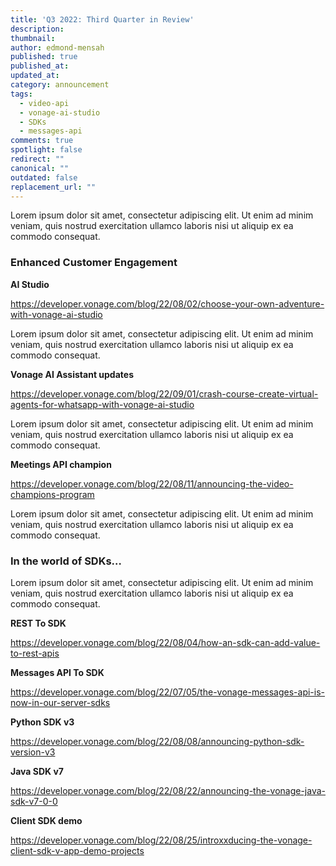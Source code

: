 ```yaml
---
title: 'Q3 2022: Third Quarter in Review'
description:
thumbnail:
author: edmond-mensah
published: true
published_at:
updated_at:
category: announcement
tags:
  - video-api
  - vonage-ai-studio
  - SDKs
  - messages-api
comments: true
spotlight: false
redirect: ""
canonical: ""
outdated: false
replacement_url: ""
---
```

Lorem ipsum dolor sit amet, consectetur adipiscing elit.
Ut enim ad minim veniam, quis nostrud exercitation ullamco laboris nisi ut aliquip ex ea commodo consequat.

### Enhanced Customer Engagement
 
**AI Studio**

https://developer.vonage.com/blog/22/08/02/choose-your-own-adventure-with-vonage-ai-studio 

Lorem ipsum dolor sit amet, consectetur adipiscing elit.
Ut enim ad minim veniam, quis nostrud exercitation ullamco laboris nisi ut aliquip ex ea commodo consequat.

**Vonage AI Assistant updates** 

https://developer.vonage.com/blog/22/09/01/crash-course-create-virtual-agents-for-whatsapp-with-vonage-ai-studio

Lorem ipsum dolor sit amet, consectetur adipiscing elit.
Ut enim ad minim veniam, quis nostrud exercitation ullamco laboris nisi ut aliquip ex ea commodo consequat.

**Meetings API champion** 

https://developer.vonage.com/blog/22/08/11/announcing-the-video-champions-program  

Lorem ipsum dolor sit amet, consectetur adipiscing elit.
Ut enim ad minim veniam, quis nostrud exercitation ullamco laboris nisi ut aliquip ex ea commodo consequat.

###  In the world of SDKs…
 
Lorem ipsum dolor sit amet, consectetur adipiscing elit.
Ut enim ad minim veniam, quis nostrud exercitation ullamco laboris nisi ut aliquip ex ea commodo consequat.

**REST To SDK**

https://developer.vonage.com/blog/22/08/04/how-an-sdk-can-add-value-to-rest-apis 

**Messages API To SDK**

https://developer.vonage.com/blog/22/07/05/the-vonage-messages-api-is-now-in-our-server-sdks

**Python SDK v3**

https://developer.vonage.com/blog/22/08/08/announcing-python-sdk-version-v3 

**Java SDK v7**

https://developer.vonage.com/blog/22/08/22/announcing-the-vonage-java-sdk-v7-0-0

**Client SDK demo**

https://developer.vonage.com/blog/22/08/25/introxxducing-the-vonage-client-sdk-v-app-demo-projects